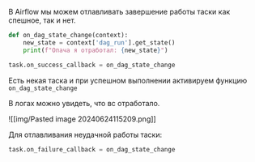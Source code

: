 
В Airflow мы можем отлавливать завершение работы таски как спешное, так и нет.

```python
def on_dag_state_change(context):  
	new_state = context['dag_run'].get_state()  
	print(f"Опача я отработал: {new_state}")

task.on_success_callback = on_dag_state_change
```
Есть некая таска и при успешном выполнении активируем функцию `on_dag_state_change` 

В логах можно увидеть, что вс отработало.

![[img/Pasted image 20240624115209.png]]

Для отлавливания неудачной работы таски:
```python
task.on_failure_callback = on_dag_state_change
```

